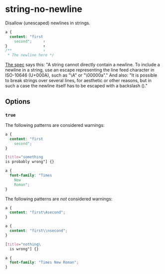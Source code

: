 # string-no-newline

Disallow (unescaped) newlines in strings.

```css
a {
  content: "first
    second";     ↑
}                ↑
/**              ↑
 * The newline here */
```

[The spec](https://www.w3.org/TR/CSS2/syndata.html#strings) says this: "A string cannot directly contain a newline. To include a newline in a string, use an escape representing the line feed character in ISO-10646 (U+000A), such as \"\A\" or \"\00000a\"." And also: "It is possible to break strings over several lines, for aesthetic or other reasons, but in such a case the newline itself has to be escaped with a backslash (\)."

## Options

### `true`

The following patterns are considered warnings:

```css
a {
  content: "first
    second";     
}  
```

```css
[title="something
is probably wrong"] {}  
```

```css
a {
  font-family: "Times
    New
    Roman";
}  
```

The following patterns are *not* considered warnings:

```css
a {
  content: "first\Asecond";     
}  
```

```css
a {
  content: "first\\nsecond";     
}  
```

```css
[title="nothing\
  is wrong"] {}  
```

```css
a {
  font-family: "Times New Roman";
}  
```
